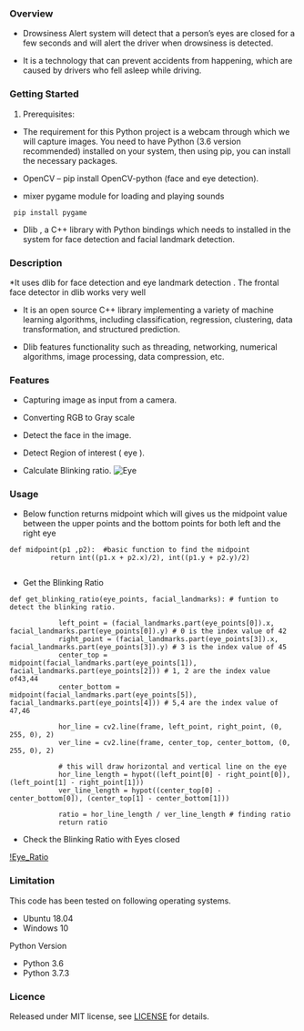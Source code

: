 ### Overview

* Drowsiness Alert system will detect that a person’s eyes are closed for a few seconds and will alert the driver when drowsiness is detected.

* It is a technology that can prevent accidents from happening, which are caused by drivers who fell asleep while driving.

### Getting Started

1. Prerequisites:

* The requirement for this Python project is a webcam through which we will capture images. You need to have Python (3.6 version    recommended) installed on your system, then using pip, you can install the necessary packages.

* OpenCV – pip install OpenCV-python (face and eye detection).

* mixer pygame module for loading and playing sounds
 ```
  pip install pygame
 ```

* Dlib , a C++ library with Python bindings which needs to installed in the system for face detection and facial landmark detection.

### Description 

*It uses dlib for face detection and eye landmark detection . The frontal face detector in dlib works very well

* It is an open source C++ library implementing a variety of machine learning algorithms, including classification, regression, clustering, data transformation, and structured prediction.

* Dlib features functionality such as threading, networking, numerical algorithms, image processing, data compression, etc.


### Features

* Capturing image as input from a camera.

* Converting RGB to Gray scale

* Detect the face in the image.

* Detect Region of interest ( eye ).

* Calculate Blinking ratio.
![Eye](https://drive.google.com/file/d/1hn74zkkMwZvQgh79-IjQ0dFwCHZuxIAL/view?usp=sharing)


### Usage

* Below function returns midpoint which will gives us the midpoint value between the upper points and the bottom points for both left and the right eye

```
def midpoint(p1 ,p2):  #basic function to find the midpoint
          return int((p1.x + p2.x)/2), int((p1.y + p2.y)/2)
    
```

* Get the Blinking Ratio 

```
def get_blinking_ratio(eye_points, facial_landmarks): # funtion to detect the blinking ratio.
    
            left_point = (facial_landmarks.part(eye_points[0]).x, facial_landmarks.part(eye_points[0]).y) # 0 is the index value of 42
            right_point = (facial_landmarks.part(eye_points[3]).x, facial_landmarks.part(eye_points[3]).y) # 3 is the index value of 45
            center_top = midpoint(facial_landmarks.part(eye_points[1]), facial_landmarks.part(eye_points[2])) # 1, 2 are the index value of43,44
            center_bottom = midpoint(facial_landmarks.part(eye_points[5]), facial_landmarks.part(eye_points[4])) # 5,4 are the index value of 47,46
            
            hor_line = cv2.line(frame, left_point, right_point, (0, 255, 0), 2)
            ver_line = cv2.line(frame, center_top, center_bottom, (0, 255, 0), 2)
                
            # this will draw horizontal and vertical line on the eye    
            hor_line_length = hypot((left_point[0] - right_point[0]), (left_point[1] - right_point[1]))
            ver_line_length = hypot((center_top[0] - center_bottom[0]), (center_top[1] - center_bottom[1]))          
            
            ratio = hor_line_length / ver_line_length # finding ratio
            return ratio
```


* Check the Blinking Ratio with Eyes closed 

[!Eye_Ratio](https://drive.google.com/file/d/1fDzuG4-m0k2ol9JXiGOrTQK3vscSK4GZ/view?usp=sharing)


### Limitation 

This code has been tested on following operating systems.
 * Ubuntu 18.04
 * Windows 10
 
Python Version 

* Python 3.6
* Python 3.7.3

### Licence

Released under MIT license, see [LICENSE](LICENSE.md) for details.


